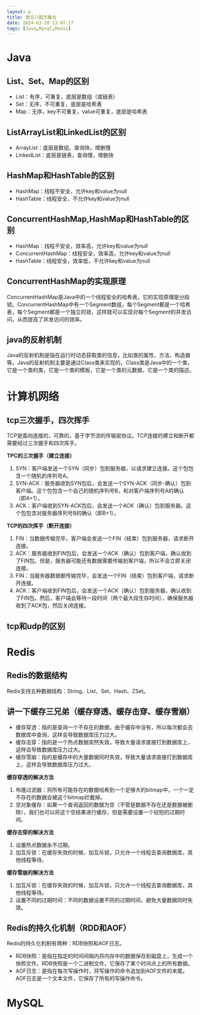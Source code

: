 ```yaml
---
layout: p
title: 常见八股文集合
date: 2024-03-20 13:07:17
tags: [Java,Mysql,Redis]
---
```


# Java

## List、Set、Map的区别

- List：有序，可重复，底层是数组（或链表）
- Set：无序，不可重复，底层是哈希表
- Map：无序，key不可重复，value可重复，底层是哈希表

## ListArrayList和LinkedList的区别

- ArrayList：底层是数组，查询快，增删慢
- LinkedList：底层是链表，查询慢，增删快

## HashMap和HashTable的区别

- HashMap：线程不安全，允许key和value为null
- HashTable：线程安全，不允许key和value为null

## ConcurrentHashMap,HashMap和HashTable的区别

- HashMap：线程不安全，效率高，允许key和value为null
- ConcurrentHashMap：线程安全，效率高，允许key和value为null
- HashTable：线程安全，效率低，不允许key和value为null

## ConcurrentHashMap的实现原理

ConcurrentHashMap是Java中的一个线程安全的哈希表，它的实现原理是分段锁。ConcurrentHashMap中有一个Segment数组，每个Segment都是一个哈希表，每个Segment都是一个独立的锁，这样就可以实现对每个Segment的并发访问，从而提高了并发访问的效率。

## java的反射机制

Java的反射机制是指在运行时动态获取类的信息，比如类的属性、方法、构造器等。Java的反射机制主要是通过Class类来实现的，Class类是Java中的一个类，它是一个类的类，它是一个类的模板，它是一个类的元数据，它是一个类的描述。



# 计算机网络

## tcp三次握手，四次挥手

TCP是面向连接的，可靠的，基于字节流的传输层协议。TCP连接的建立和断开都需要经过三次握手和四次挥手。

**TPC的三次握手（建立连接）** 
1. SYN：客户端发送一个SYN（同步）包到服务器，以请求建立连接。这个包包含一个随机的序列号A。
2. SYN-ACK：服务器收到SYN包后，会发送一个SYN-ACK（同步-确认）包到客户端。这个包包含一个自己的随机序列号B，和对客户端序列号A的确认（即A+1）。
3. ACK：客户端收到SYN-ACK包后，会发送一个ACK（确认）包到服务器。这个包包含对服务器序列号B的确认（即B+1）。

**TCP的四次挥手（断开连接）**
1. FIN：当数据传输完毕，客户端会发送一个FIN（结束）包到服务器，请求断开连接。
2. ACK：服务器收到FIN包后，会发送一个ACK（确认）包到客户端，确认收到了FIN包。但是，服务器可能还有数据需要传输到客户端，所以不会立即关闭连接。
3. FIN：当服务器数据都传输完毕，会发送一个FIN（结束）包到客户端，请求断开连接。
4. ACK：客户端收到FIN包后，会发送一个ACK（确认）包到服务器，确认收到了FIN包。然后，客户端会等待一段时间（两个最大段生存时间），确保服务器收到了ACK包，然后关闭连接。

## tcp和udp的区别


# Redis

## Redis的数据结构

Redis支持五种数据结构：String、List、Set、Hash、ZSet。

## 讲一下缓存三兄弟（缓存穿透、缓存击穿、缓存雪崩）

- 缓存穿透：指的是查询一个不存在的数据，由于缓存中没有，所以每次都会去数据库中查询，这样会导致数据库压力过大。
- 缓存击穿：指的是一个热点数据突然失效，导致大量请求直接打到数据库上，这样会导致数据库压力过大。
- 缓存雪崩：指的是缓存中的大量数据同时失效，导致大量请求直接打到数据库上，这样会导致数据库压力过大。

**缓存穿透的解决方法**
1. 布隆过滤器：将所有可能存在的数据哈希到一个足够大的bitmap中，一个一定不存在的数据会被这个bitmap拦截掉。
2. 空对象缓存：如果一个查询返回的数据为空（不管是数据不存在还是数据被删除），我们也可以将这个空结果进行缓存，但是需要设置一个较短的过期时间。

**缓存击穿的解决方法**
1. 设置热点数据永不过期。
2. 加互斥锁：在缓存失效的时候，加互斥锁，只允许一个线程去查询数据库，其他线程等待。

**缓存雪崩的解决方法**
1. 加互斥锁：在缓存失效的时候，加互斥锁，只允许一个线程去查询数据库，其他线程等待。
2. 设置不同的过期时间：不同的数据设置不同的过期时间，避免大量数据同时失效。

## Redis的持久化机制（RDD和AOF）

Redis的持久化机制有两种：RDB快照和AOF日志。

- RDB快照：是指在指定的时间间隔内将内存中的数据保存到磁盘上，生成一个快照文件。RDB快照是一个二进制文件，它保存了某个时间点上的所有数据。
- AOF日志：是指在每次写操作时，将写操作的命令追加到AOF文件的末尾。AOF日志是一个文本文件，它保存了所有的写操作命令。

# MySQL
